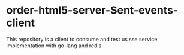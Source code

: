 # order-html5-server-Sent-events-client
This repository is a client to consume and test us sse service implementation with go-lang and redis
